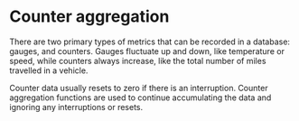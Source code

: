 # Counter aggregation
There are two primary types of metrics that can be recorded in a database:
gauges, and counters. Gauges fluctuate up and down, like temperature or speed,
while counters always increase, like the total number of miles travelled in a
vehicle.

Counter data usually resets to zero if there is an interruption. Counter
aggregation functions are used to continue accumulating the data and ignoring
any interruptions or resets.
